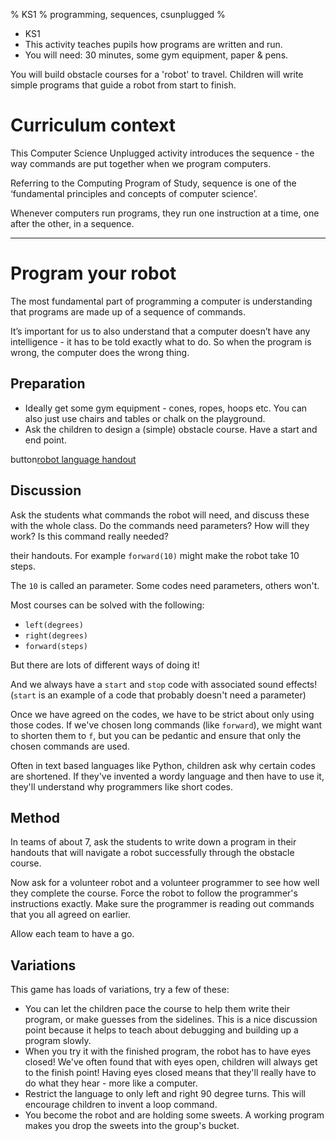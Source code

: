 % KS1
% programming, sequences, csunplugged
%

* KS1
* This activity teaches pupils how programs are written and run.
* You will need: 30 minutes, some gym equipment, paper & pens.

You will build obstacle courses for a 'robot' to travel. Children will write
simple programs that guide a robot from start to finish.

# Curriculum context

This Computer Science Unplugged activity introduces the sequence - the way
commands are put together when we program computers.

Referring to the Computing Program of Study, sequence is one of the ‘fundamental principles and concepts of computer science’.

Whenever computers run programs, they run one instruction at a time, one after
the other, in a sequence.

---

# Program your robot

The most fundamental part of programming a computer is understanding that programs are made up of a sequence of commands.

It’s important for us to also understand that a computer doesn’t have any intelligence - it has to be told exactly what to do. So when the program is wrong, the computer does the wrong thing.

## Preparation

* Ideally get some gym equipment - cones, ropes, hoops etc. You can also just use chairs and tables or chalk on the playground.
* Ask the children to design a (simple) obstacle course. Have a start and end point.

button[robot language handout](/assets/images/robot/robotlanguage.pdf)

## Discussion

Ask the students what commands the robot will need, and discuss these with the
whole class. Do the commands need parameters? How will they work? Is this
command really needed?

their handouts. For example `forward(10)` might make the robot take 10 steps. 

The `10` is called an parameter. Some codes need parameters, others won't.

Most courses can be solved with the following:

* `left(degrees)`
* `right(degrees)`
* `forward(steps)`

But there are lots of different ways of doing it!

And we always have a `start` and `stop` code with associated sound effects! 
(`start` is an example of a code that probably doesn't need a parameter)

Once we have agreed on the codes, we have to be strict about only using those
codes. If we've chosen long commands (like `forward`), we might want to shorten
them to `f`, but you can be pedantic and ensure that only the chosen commands
are used. 

Often in text based languages like Python, children ask why certain codes are shortened. If they've invented a wordy language and then have to use it, they'll understand why programmers like short codes.

## Method

In teams of about 7, ask the students to write down a program in their handouts that will navigate a robot successfully through the obstacle course.

Now ask for a volunteer robot and a volunteer programmer to see how well they complete the course. Force the robot to follow the programmer's instructions exactly. Make sure the programmer is reading out commands that you all agreed on earlier.

Allow each team to have a go.

## Variations

This game has loads of variations, try a few of these:

* You can let the children pace the course to help them write their program, or make guesses from the sidelines. This is a nice discussion point because it helps to teach about debugging and building up a program slowly.
* When you try it with the finished program, the robot has to have eyes closed! We've often found that with eyes open, children will always get to the finish point! Having eyes closed means that they'll really have to do what they hear - more like a computer.
* Restrict the language to only left and right 90 degree turns. This will encourage children to invent a loop command.
* You become the robot and are holding some sweets. A working program makes you drop the sweets into the group's bucket.

